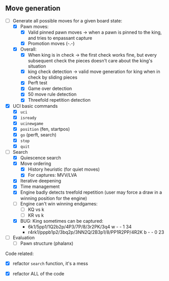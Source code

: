## Move generation
- [ ] Generate all possible moves for a given board state:
  - [x] Pawn moves:
    - [x] Valid pinned pawn moves -> when a pawn is pinned to the king, and tries to enpassant capture
    - [x] Promotion moves (-.-)
  - [x] Overall:
    - [x] When king is in check -> the first check works fine, but every subsequent check the pieces doesn't care about the king's situation
    - [x] king check detection -> valid move generation for king when in check by sliding pieces
    - [x] Perft test 
    - [x] Game over detection
    - [x] 50 move rule detection
    - [x] Threefold repetition detection
- [x] UCI basic commands
  - [x] `uci`
  - [x] `isready`
  - [x] `ucinewgame`
  - [x] `position` (fen, startpos)
  - [x] `go` (perft, search)
  - [x] `stop`
  - [x] `quit`
- [ ] Search
  - [x] Quiescence search
  - [x] Move ordering
    - [x] History heuristic (for quiet moves)
    - [x] For captures: MVV/LVA
  - [x] Iterative deepening
  - [x] Time management
  - [x] Engine badly detects treefold repetition (user may force a draw in a winning position for the engine)
  - [ ] Engine can't win winning endgames:
    - [ ] KQ vs k
    - [ ] KR vs k
  - [x] BUG: King sometimes can be captured:
    - 6k1/5pp1/1Q2b2p/4P3/7P/8/3r2PK/3q4 w - - 1 34
    - r4rk1/pppb1p2/3bq2p/3NN2Q/2B3p1/8/PP1R2PP/4R2K b - - 0 23
- [ ] Evaluation
  - [ ] Pawn structure (phalanx) 

Code related:
- [x] refactor `search` function, it's a mess
- [x] refactor ALL of the code

